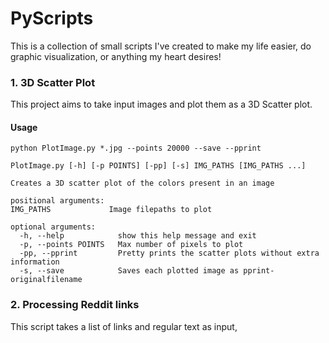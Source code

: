 # PyScripts

This is a collection of small scripts I've created to make my life easier, do graphic visualization, or anything my heart desires!

### 1. 3D Scatter Plot
This project aims to take input images and plot them as a 3D Scatter plot.

#### Usage
```
python PlotImage.py *.jpg --points 20000 --save --pprint
```
```
PlotImage.py [-h] [-p POINTS] [-pp] [-s] IMG_PATHS [IMG_PATHS ...]

Creates a 3D scatter plot of the colors present in an image

positional arguments:
IMG_PATHS             Image filepaths to plot

optional arguments:
  -h, --help            show this help message and exit
  -p, --points POINTS   Max number of pixels to plot
  -pp, --pprint         Pretty prints the scatter plots without extra information
  -s, --save            Saves each plotted image as pprint-originalfilename
```

### 2.  Processing Reddit links
This script takes a list of links and regular text as input,
